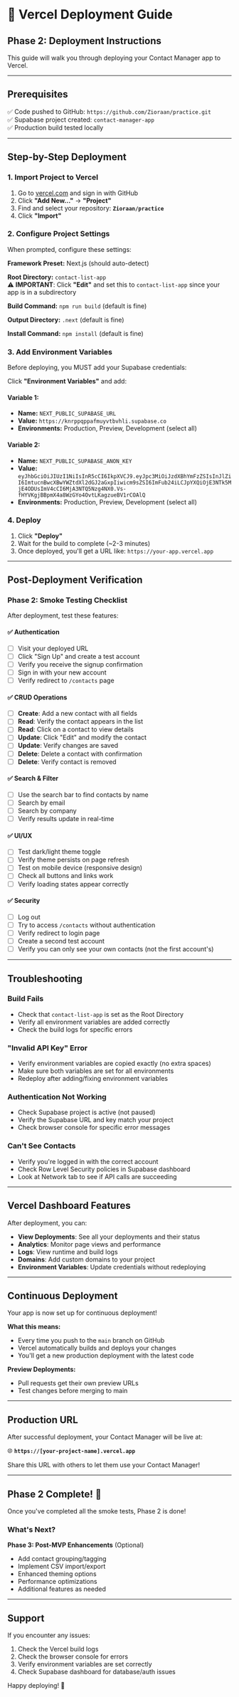 # 🚀 Vercel Deployment Guide

## Phase 2: Deployment Instructions

This guide will walk you through deploying your Contact Manager app to Vercel.

---

## Prerequisites

✅ Code pushed to GitHub: `https://github.com/Zioraan/practice.git`  
✅ Supabase project created: `contact-manager-app`  
✅ Production build tested locally

---

## Step-by-Step Deployment

### 1. Import Project to Vercel

1. Go to [vercel.com](https://vercel.com) and sign in with GitHub
2. Click **"Add New..."** → **"Project"**
3. Find and select your repository: **`Zioraan/practice`**
4. Click **"Import"**

### 2. Configure Project Settings

When prompted, configure these settings:

**Framework Preset:** Next.js (should auto-detect)

**Root Directory:** `contact-list-app`  
⚠️ **IMPORTANT**: Click **"Edit"** and set this to `contact-list-app` since your app is in a subdirectory

**Build Command:** `npm run build` (default is fine)

**Output Directory:** `.next` (default is fine)

**Install Command:** `npm install` (default is fine)

### 3. Add Environment Variables

Before deploying, you MUST add your Supabase credentials:

Click **"Environment Variables"** and add:

#### Variable 1:
- **Name:** `NEXT_PUBLIC_SUPABASE_URL`
- **Value:** `https://knrppqppafmuyvtbvhli.supabase.co`
- **Environments:** Production, Preview, Development (select all)

#### Variable 2:
- **Name:** `NEXT_PUBLIC_SUPABASE_ANON_KEY`
- **Value:** `eyJhbGciOiJIUzI1NiIsInR5cCI6IkpXVCJ9.eyJpc3MiOiJzdXBhYmFzZSIsInJlZiI6ImtucnBwcXBwYWZtdXl2dGJ2aGxpIiwicm9sZSI6ImFub24iLCJpYXQiOjE3NTk5MjE4ODUsImV4cCI6MjA3NTQ5Nzg4NX0.Vs-fHYVKgjBBpmX4a8WzGYo4OvtLKagzueBV1rCOAlQ`
- **Environments:** Production, Preview, Development (select all)

### 4. Deploy

1. Click **"Deploy"**
2. Wait for the build to complete (~2-3 minutes)
3. Once deployed, you'll get a URL like: `https://your-app.vercel.app`

---

## Post-Deployment Verification

### Phase 2: Smoke Testing Checklist

After deployment, test these features:

#### ✅ Authentication
- [ ] Visit your deployed URL
- [ ] Click "Sign Up" and create a test account
- [ ] Verify you receive the signup confirmation
- [ ] Sign in with your new account
- [ ] Verify redirect to `/contacts` page

#### ✅ CRUD Operations
- [ ] **Create**: Add a new contact with all fields
- [ ] **Read**: Verify the contact appears in the list
- [ ] **Read**: Click on a contact to view details
- [ ] **Update**: Click "Edit" and modify the contact
- [ ] **Update**: Verify changes are saved
- [ ] **Delete**: Delete a contact with confirmation
- [ ] **Delete**: Verify contact is removed

#### ✅ Search & Filter
- [ ] Use the search bar to find contacts by name
- [ ] Search by email
- [ ] Search by company
- [ ] Verify results update in real-time

#### ✅ UI/UX
- [ ] Test dark/light theme toggle
- [ ] Verify theme persists on page refresh
- [ ] Test on mobile device (responsive design)
- [ ] Check all buttons and links work
- [ ] Verify loading states appear correctly

#### ✅ Security
- [ ] Log out
- [ ] Try to access `/contacts` without authentication
- [ ] Verify redirect to login page
- [ ] Create a second test account
- [ ] Verify you can only see your own contacts (not the first account's)

---

## Troubleshooting

### Build Fails
- Check that `contact-list-app` is set as the Root Directory
- Verify all environment variables are added correctly
- Check the build logs for specific errors

### "Invalid API Key" Error
- Verify environment variables are copied exactly (no extra spaces)
- Make sure both variables are set for all environments
- Redeploy after adding/fixing environment variables

### Authentication Not Working
- Check Supabase project is active (not paused)
- Verify the Supabase URL and key match your project
- Check browser console for specific error messages

### Can't See Contacts
- Verify you're logged in with the correct account
- Check Row Level Security policies in Supabase dashboard
- Look at Network tab to see if API calls are succeeding

---

## Vercel Dashboard Features

After deployment, you can:

- **View Deployments**: See all your deployments and their status
- **Analytics**: Monitor page views and performance
- **Logs**: View runtime and build logs
- **Domains**: Add custom domains to your project
- **Environment Variables**: Update credentials without redeploying

---

## Continuous Deployment

Your app is now set up for continuous deployment!

**What this means:**
- Every time you push to the `main` branch on GitHub
- Vercel automatically builds and deploys your changes
- You'll get a new production deployment with the latest code

**Preview Deployments:**
- Pull requests get their own preview URLs
- Test changes before merging to main

---

## Production URL

After successful deployment, your Contact Manager will be live at:

🌐 **`https://[your-project-name].vercel.app`**

Share this URL with others to let them use your Contact Manager!

---

## Phase 2 Complete! 🎉

Once you've completed all the smoke tests, Phase 2 is done!

### What's Next?

**Phase 3: Post-MVP Enhancements** (Optional)
- Add contact grouping/tagging
- Implement CSV import/export
- Enhanced theming options
- Performance optimizations
- Additional features as needed

---

## Support

If you encounter any issues:
1. Check the Vercel build logs
2. Check the browser console for errors
3. Verify environment variables are set correctly
4. Check Supabase dashboard for database/auth issues

Happy deploying! 🚀
